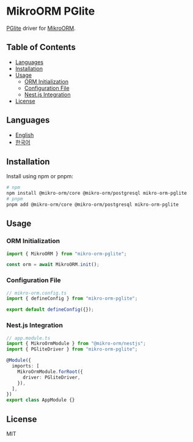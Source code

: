 # MikroORM PGlite

[PGlite](https://pglite.dev/) driver for [MikroORM](https://mikro-orm.io/).

## Table of Contents

<!-- toc -->

- [Languages](#languages)
- [Installation](#installation)
- [Usage](#usage)
  - [ORM Initialization](#orm-initialization)
  - [Configuration File](#configuration-file)
  - [Nest.js Integration](#nestjs-integration)
- [License](#license)

<!-- tocstop -->

## Languages

- [English](/README.md)
- [한국어](/README.ko.md)

## Installation

Install using npm or pnpm:

```sh
# npm
npm install @mikro-orm/core @mikro-orm/postgresql mikro-orm-pglite
# pnpm
pnpm add @mikro-orm/core @mikro-orm/postgresql mikro-orm-pglite
```

## Usage

### ORM Initialization

```typescript
import { MikroORM } from "mikro-orm-pglite";

const orm = await MikroORM.init();
```

### Configuration File

```typescript
// mikro-orm.config.ts
import { defineConfig } from "mikro-orm-pglite";

export default defineConfig({});
```

### Nest.js Integration

```typescript
// app.module.ts
import { MikroOrmModule } from "@mikro-orm/nestjs";
import { PGliteDriver } from "mikro-orm-pglite";

@Module({
  imports: [
    MikroOrmModule.forRoot({
      driver: PGliteDriver,
    }),
  ],
})
export class AppModule {}
```

## License

MIT
